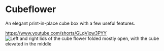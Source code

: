 # Cubeflower

An elegant print-in-place cube box with a few useful features.

<https://www.youtube.com/shorts/GLqVjow3PYY>
![Left and right lids of the cube flower folded mostly open, with the cube elevated in the middle](./img/Cubeflower-Orchid-v0.1.3.avif)
